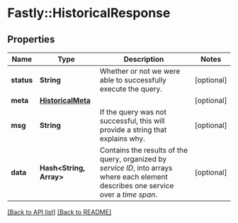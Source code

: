 # Fastly::HistoricalResponse

## Properties

| Name | Type | Description | Notes |
| ---- | ---- | ----------- | ----- |
| **status** | **String** | Whether or not we were able to successfully execute the query. | [optional] |
| **meta** | [**HistoricalMeta**](HistoricalMeta.md) |  | [optional] |
| **msg** | **String** | If the query was not successful, this will provide a string that explains why. | [optional] |
| **data** | **Hash&lt;String, Array&gt;** | Contains the results of the query, organized by *service ID*, into arrays where each element describes one service over a *time span*. | [optional] |

[[Back to API list]](../../README.md#endpoints) [[Back to README]](../../README.md)

